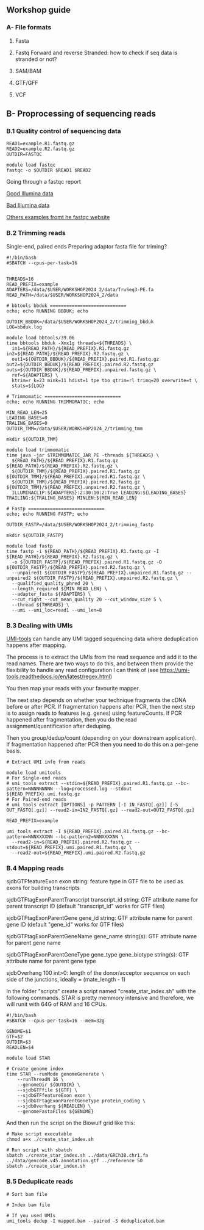 ## Workshop guide

### A- File formats

1. Fasta
2. Fastq
  Forward and reverse
  Stranded: how to check if seq data is stranded or not?
  
4. SAM/BAM
5. GTF/GFF
6. VCF

## B- Proprocessing of sequencing reads
### B.1 Quality control of sequencing data 
```
READ1=example.R1.fastq.gz
READ2=example.R2.fastq.gz
OUTDIR=FASTQC

module load fastqc
fastqc -o $OUTDIR $READ1 $READ2
```

Going through a fastqc report

[Good Illumina data](https://www.bioinformatics.babraham.ac.uk/projects/fastqc/good_sequence_short_fastqc.html)

[Bad Illumina data](https://www.bioinformatics.babraham.ac.uk/projects/fastqc/bad_sequence_fastqc.html)

[Others examples fromt he fastqc website](https://www.bioinformatics.babraham.ac.uk/projects/fastqc/)

### B.2 Trimming reads

Single-end, paired ends
Preparing adaptor fasta file for triming?
```
#!/bin/bash
#SBATCH --cpus-per-task=16


THREADS=16
READ_PREFIX=example
ADAPTERS=/data/$USER/WORKSHOP2024_2/data/TruSeq3-PE.fa
READ_PATH=/data/$USER/WORKSHOP2024_2/data

# bbtools bbduk ============================
echo; echo RUNNING BBDUK; echo

OUTDIR_BBDUK=/data/$USER/WORKSHOP2024_2/trimming_bbduk
LOG=bbduk.log

module load bbtools/39.06
time bbtools bbduk -Xmx1g threads=${THREADS} \
  in1=${READ_PATH}/${READ_PREFIX}.R1.fastq.gz in2=${READ_PATH}/${READ_PREFIX}.R2.fastq.gz \
  out1=${OUTDIR_BBDUK}/${READ_PREFIX}.paired.R1.fastq.gz out2=${OUTDIR_BBDUK}/${READ_PREFIX}.paired.R2.fastq.gz outs=${OUTDIR_BBDUK}/${READ_PREFIX}.unpaired.fastq.gz \
  ref=${ADAPTERS} \
  ktrim=r k=23 mink=11 hdist=1 tpe tbo qtrim=rl trimq=20 overwrite=t \
  stats=${LOG}

# Trimmomatic ============================
echo; echo RUNNING TRIMMOMATIC; echo

MIN_READ_LEN=25
LEADING_BASES=0
TRALING_BASES=0
OUTDIR_TMM=/data/$USER/WORKSHOP2024_2/trimming_tmm

mkdir ${OUTDIR_TMM}

module load trimmomatic
time java -jar $TRIMMOMATIC_JAR PE -threads ${THREADS} \
  ${READ_PATH}/${READ_PREFIX}.R1.fastq.gz ${READ_PATH}/${READ_PREFIX}.R2.fastq.gz \
  ${OUTDIR_TMM}/${READ_PREFIX}.paired.R1.fastq.gz ${OUTDIR_TMM}/${READ_PREFIX}.unpaired.R1.fastq.gz \
  ${OUTDIR_TMM}/${READ_PREFIX}.paired.R2.fastq.gz ${OUTDIR_TMM}/${READ_PREFIX}.unpaired.R2.fastq.gz \
  ILLUMINACLIP:${ADAPTERS}:2:30:10:2:True LEADING:${LEADING_BASES} TRAILING:${TRALING_BASES} MINLEN:${MIN_READ_LEN}

# Fastp ============================
echo; echo RUNNING FASTP; echo

OUTDIR_FASTP=/data/$USER/WORKSHOP2024_2/trimming_fastp

mkdir ${OUTDIR_FASTP}

module load fastp
time fastp -i ${READ_PATH}/${READ_PREFIX}.R1.fastq.gz -I ${READ_PATH}/${READ_PREFIX}.R2.fastq.gz \
  -o ${OUTDIR_FASTP}/${READ_PREFIX}.paired.R1.fastq.gz -O ${OUTDIR_FASTP}/${READ_PREFIX}.paired.R2.fastq.gz \
  --unpaired1 ${OUTDIR_FASTP}/${READ_PREFIX}.unpaired.R1.fastq.gz --unpaired2 ${OUTDIR_FASTP}/${READ_PREFIX}.unpaired.R2.fastq.gz \
  --qualified_quality_phred 20 \
  --length_required ${MIN_READ_LEN} \
  --adapter_fasta ${ADAPTERS} \
  --cut_right --cut_mean_quality 20 --cut_window_size 5 \
  --thread ${THREADS} \
  --umi --umi_loc=read1 --umi_len=8
```

### B.3 Dealing with UMIs


[UMI-tools](https://umi-tools.readthedocs.io/en/latest/index.html) can handle any UMI tagged sequencing data where deduplication happens after mapping.

The process is to extract the UMIs from the read sequence and add it to the read names. There are two ways to do this, and between them provide the flexibility to handle any read configuration I can think of (see https://umi-tools.readthedocs.io/en/latest/regex.html)

You then map your reads with your favourite mapper.

The next step depends on whether your technique fragments the cDNA before or after PCR. If fragmentation happens after PCR, then the next step is to assign reads to features (e.g. genes) using featureCounts. If PCR happened after fragmentation, then you do the read assignment/quantification after deduping.

Then you group/dedup/count (depending on your downstream application). If fragmentation happened after PCR then you need to do this on a per-gene basis.

```
# Extract UMI info from reads

module load umitools
# For Single-end reads
# umi_tools extract --stdin=${READ_PREFIX}.paired.R1.fastq.gz --bc-pattern=NNNNNNNNN --log=processed.log --stdout ${READ_PREFIX}.umi.fastq.gz 
# For Paired-end reads
# umi_tools extract [OPTIONS] -p PATTERN [-I IN_FASTQ[.gz]] [-S OUT_FASTQ[.gz]] --read2-in=IN2_FASTQ[.gz] --read2-out=OUT2_FASTQ[.gz]

READ_PREFIX=example

umi_tools extract -I ${READ_PREFIX}.paired.R1.fastq.gz --bc-pattern=NNNXXXXNN --bc-pattern2=NNNXXXXNN \ 
  --read2-in=${READ_PREFIX}.paired.R2.fastq.gz --stdout=${READ_PREFIX}.umi.paired.R1.fastq.gz \
  --read2-out=${READ_PREFIX}.umi.paired.R2.fastq.gz
```

### B.4 Mapping reads 
sjdbGTFfeatureExon                      exon
    string: feature type in GTF file to be used as exons for building transcripts

sjdbGTFtagExonParentTranscript          transcript_id
    string: GTF attribute name for parent transcript ID (default "transcript_id" works for GTF files)

sjdbGTFtagExonParentGene                gene_id
    string: GTF attribute name for parent gene ID (default "gene_id" works for GTF files)

sjdbGTFtagExonParentGeneName            gene_name
    string(s): GTF attribute name for parent gene name

sjdbGTFtagExonParentGeneType            gene_type gene_biotype
    string(s): GTF attribute name for parent gene type

sjdbOverhang                            100
    int>0: length of the donor/acceptor sequence on each side of the junctions, ideally = (mate_length - 1)



In the folder "scripts" create a script named "create_star_index.sh" with the following commands. STAR is pretty memmory intensive and therefore, we will runit with 64G of RAM and 16 CPUs.
```
#!/bin/bash
#SBATCH --cpus-per-task=16 --mem=32g

GENOME=$1
GTF=$2
OUTDIR=$3
READLEN=$4

module load STAR

# Create genome index
time STAR --runMode genomeGenerate \
    --runThreadN 16 \
    --genomeDir ${OUTDIR} \
    --sjdbGTFfile ${GTF} \
    --sjdbGTFfeatureExon exon \
    --sjdbGTFtagExonParentGeneType protein_coding \
    --sjdbOverhang ${READLEN} \
    --genomeFastaFiles ${GENOME}
```
And then run the script on the Biowulf grid like this:
```
# Make script executable
chmod a+x ./create_star_index.sh

# Run script with sbatch
sbatch ./create_star_index.sh ../data/GRCh38.chr1.fa ../data/gencode.v45.annotation.gtf ../reference 50
sbatch ./create_star_index.sh
```
### B.5 Deduplicate reads
```
# Sort bam file

# Index bam file

# If you used UMIs
umi_tools dedup -I mapped.bam --paired -S deduplicated.bam

```
